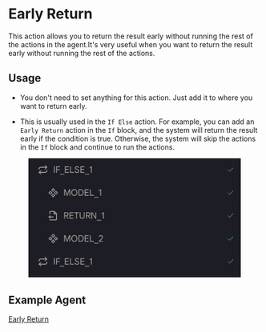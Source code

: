 # Early Return

This action allows you to return the result early without running the rest of the actions in the agent.It's very useful when you want to return the result early without running the rest of the actions.

## Usage

* You don't need to set anything for this action. Just add it to where you want to return early.

* This is usually used in the `If Else` action. For example, you can add an `Early Return` action in the `If` block, and the system will return the result early if the condition is true. Otherwise, the system will skip the actions in the `If` block and continue to run the actions.

<figure><img src="../../../../images/return.png"></figure>


## Example Agent

[Early Return](https://rebyte.ai/p/21b2295005587a5375d8/callable/6b342c4a4042ccc17e58/editor#3)